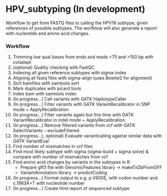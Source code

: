 # HPV_subtyping (In development)
Workflow to get from FASTQ files to calling the HPV16 subtype, given references of possible subtypes. The worfklow will also generate a report with nucleotide and amino acid changes. 

### Workflow

1. Trimming low qual bases from ends and reads <75 and >150 bp with cutadapt
2. (optional) Quality checking with FastQC
3. Indexing all given reference subtypes with sigma-index
4. Aligning all fastq files with sigma-align (uses Bowtie2 for alignment)
5. Sort bamfiles with samtools sort
6. Mark duplicates with picard tools
7. Index bam with samtools index
8. (In progress...) Call variants with GATK HaplotypeCaller
9. (In progress...) Filter variants with GATK VariantRecalibrator in SNP mode + ApplyRecalibration
10. (In progress...) Filter variants again but this time with GATK VariantRecalibrator in indel mode + ApplyRecalibration
11. (In progress...) Remove filtered variants from vcf with GATK SelectVariants --excludeFiltered
12. (In progress...), optional) Evaluate variantcalling against similar data with GATK VariantEval
13. Find number of mismatches in vcf files
14. Find most likely subtype with sigma (sigma-build + sigma solve) & compare with number of mismatches from vcf
15. Find amino acid changes by variants in the subtypes in R
    - Prepare gff3 file with GenomicFeatures library -> makeTxDbFromGFF
    - VariantAnnotation library -> predictCoding
16. (In progress...) Format output to e.g. p.V600E, with codon number and c.1983A>T with nucleotide number
17. (In progress...) Create html report of sequenced subtype
